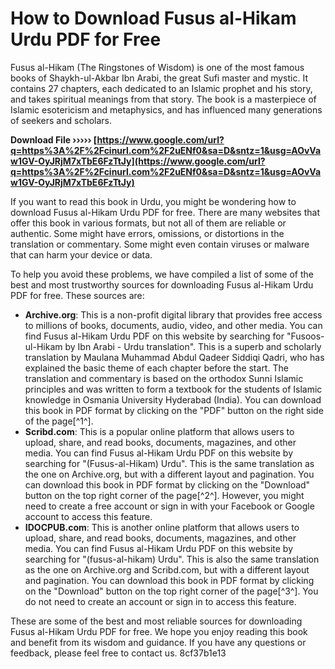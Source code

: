 
 
# How to Download Fusus al-Hikam Urdu PDF for Free
  
Fusus al-Hikam (The Ringstones of Wisdom) is one of the most famous books of Shaykh-ul-Akbar Ibn Arabi, the great Sufi master and mystic. It contains 27 chapters, each dedicated to an Islamic prophet and his story, and takes spiritual meanings from that story. The book is a masterpiece of Islamic esotericism and metaphysics, and has influenced many generations of seekers and scholars.
 
**Download File ››››› [https://www.google.com/url?q=https%3A%2F%2Fcinurl.com%2F2uENf0&sa=D&sntz=1&usg=AOvVaw1GV-OyJRjM7xTbE6FzTtJy](https://www.google.com/url?q=https%3A%2F%2Fcinurl.com%2F2uENf0&sa=D&sntz=1&usg=AOvVaw1GV-OyJRjM7xTbE6FzTtJy)**


  
If you want to read this book in Urdu, you might be wondering how to download Fusus al-Hikam Urdu PDF for free. There are many websites that offer this book in various formats, but not all of them are reliable or authentic. Some might have errors, omissions, or distortions in the translation or commentary. Some might even contain viruses or malware that can harm your device or data.
  
To help you avoid these problems, we have compiled a list of some of the best and most trustworthy sources for downloading Fusus al-Hikam Urdu PDF for free. These sources are:
  
- **Archive.org**: This is a non-profit digital library that provides free access to millions of books, documents, audio, video, and other media. You can find Fusus al-Hikam Urdu PDF on this website by searching for "Fusoos-ul-Hikam by Ibn Arabi - Urdu translation". This is a superb and scholarly translation by Maulana Muhammad Abdul Qadeer Siddiqi Qadri, who has explained the basic theme of each chapter before the start. The translation and commentary is based on the orthodox Sunni Islamic principles and was written to form a textbook for the students of Islamic knowledge in Osmania University Hyderabad (India). You can download this book in PDF format by clicking on the "PDF" button on the right side of the page[^1^].
- **Scribd.com**: This is a popular online platform that allows users to upload, share, and read books, documents, magazines, and other media. You can find Fusus al-Hikam Urdu PDF on this website by searching for "(Fusus-al-Hikam) Urdu". This is the same translation as the one on Archive.org, but with a different layout and pagination. You can download this book in PDF format by clicking on the "Download" button on the top right corner of the page[^2^]. However, you might need to create a free account or sign in with your Facebook or Google account to access this feature.
- **IDOCPUB.com**: This is another online platform that allows users to upload, share, and read books, documents, magazines, and other media. You can find Fusus al-Hikam Urdu PDF on this website by searching for "(fusus-al-hikam) Urdu". This is also the same translation as the one on Archive.org and Scribd.com, but with a different layout and pagination. You can download this book in PDF format by clicking on the "Download" button on the top right corner of the page[^3^]. You do not need to create an account or sign in to access this feature.

These are some of the best and most reliable sources for downloading Fusus al-Hikam Urdu PDF for free. We hope you enjoy reading this book and benefit from its wisdom and guidance. If you have any questions or feedback, please feel free to contact us.
 8cf37b1e13
 
